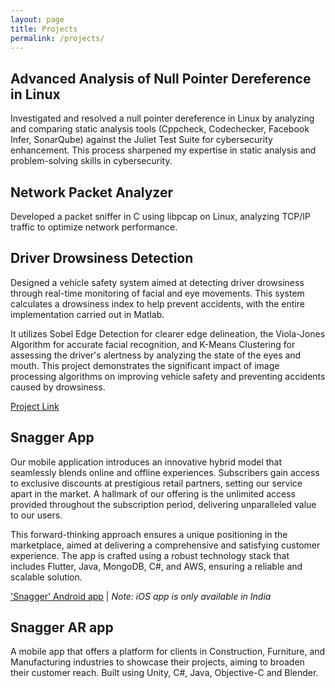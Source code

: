 ```yaml
---
layout: page
title: Projects
permalink: /projects/
---
```



## Advanced Analysis of Null Pointer Dereference in Linux

 Investigated and resolved a null pointer dereference in Linux by analyzing and comparing static analysis tools (Cppcheck, Codechecker, Facebook Infer, SonarQube) against the Juliet Test Suite for cybersecurity enhancement. This process sharpened my expertise in static analysis and problem-solving skills in cybersecurity.


## Network Packet Analyzer

Developed a packet sniffer in C using libpcap on Linux, analyzing TCP/IP traffic to optimize network performance.


## Driver Drowsiness Detection

Designed a vehicle safety system aimed at detecting driver drowsiness through real-time monitoring of facial and eye movements. This system calculates a drowsiness index to help prevent accidents, with the entire implementation carried out in Matlab. 

It utilizes Sobel Edge Detection for clearer edge delineation, the Viola-Jones Algorithm for accurate facial recognition, and K-Means Clustering for assessing the driver's alertness by analyzing the state of the eyes and mouth. This project demonstrates the significant impact of image processing algorithms on improving vehicle safety and preventing accidents caused by drowsiness.

[Project Link](https://github.com/krishna212/DrowsinessDetection.git)


## Snagger App

Our mobile application introduces an innovative hybrid model that seamlessly blends online and offline experiences. Subscribers gain access to exclusive discounts at prestigious retail partners, setting our service apart in the market. A hallmark of our offering is the unlimited access provided throughout the subscription period, delivering unparalleled value to our users. 

This forward-thinking approach ensures a unique positioning in the marketplace, aimed at delivering a comprehensive and satisfying customer experience. The app is crafted using a robust technology stack that includes Flutter, Java, MongoDB, C#, and AWS, ensuring a reliable and scalable solution.

['Snagger' Android app](https://play.google.com/store/apps/details?id=com.snagger.dnd&hl=en_US&gl=US) | 
*Note: iOS app is only available in India*


## Snagger AR app

A mobile app that offers a platform for clients in Construction, Furniture, and Manufacturing industries to showcase their projects, aiming to broaden their customer reach. Built using Unity, C#, Java, Objective-C and Blender.

